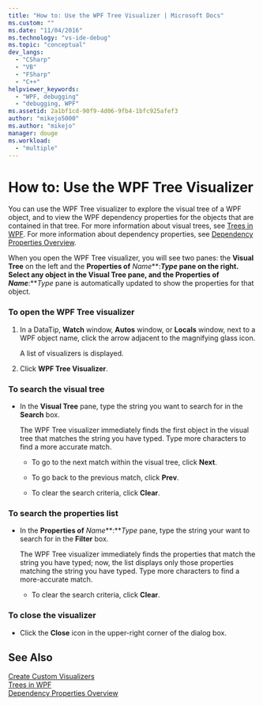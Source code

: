```yaml
---
title: "How to: Use the WPF Tree Visualizer | Microsoft Docs"
ms.custom: ""
ms.date: "11/04/2016"
ms.technology: "vs-ide-debug"
ms.topic: "conceptual"
dev_langs: 
  - "CSharp"
  - "VB"
  - "FSharp"
  - "C++"
helpviewer_keywords: 
  - "WPF, debugging"
  - "debugging, WPF"
ms.assetid: 2a1bf1cd-90f9-4d06-9fb4-1bfc925afef3
author: "mikejo5000"
ms.author: "mikejo"
manager: douge
ms.workload: 
  - "multiple"
---
```

# How to: Use the WPF Tree Visualizer
You can use the WPF Tree visualizer to explore the visual tree of a WPF object, and to view the WPF dependency properties for the objects that are contained in that tree. For more information about visual trees, see [Trees in WPF](/dotnet/framework/wpf/advanced/trees-in-wpf). For more information about dependency properties, see [Dependency Properties Overview](/dotnet/framework/wpf/advanced/dependency-properties-overview).  
  
 When you open the WPF Tree visualizer, you will see two panes: the **Visual Tree** on the left and the **Properties of** *Name***:***Type* pane on the right. Select any object in the **Visual Tree** pane, and the **Properties of** *Name***:***Type* pane is automatically updated to show the properties for that object.  
  
### To open the WPF Tree visualizer  
  
1.  In a DataTip, **Watch** window, **Autos** window, or **Locals** window, next to a WPF object name, click the arrow adjacent to the magnifying glass icon.  
  
     A list of visualizers is displayed.  
  
2.  Click **WPF Tree Visualizer**.  
  
### To search the visual tree  
  
-   In the **Visual Tree** pane, type the string you want to search for in the **Search** box.  
  
     The WPF Tree visualizer immediately finds the first object in the visual tree that matches the string you have typed. Type more characters to find a more accurate match.  
  
    -   To go to the next match within the visual tree, click **Next**.  
  
    -   To go back to the previous match, click **Prev**.  
  
    -   To clear the search criteria, click **Clear**.  
  
### To search the properties list  
  
-   In the **Properties of** *Name***:***Type* pane, type the string your want to search for in the **Filter** box.  
  
     The WPF Tree visualizer immediately finds the properties that match the string you have typed; now, the list displays only those properties matching the string you have typed. Type more characters to find a more-accurate match.  
  
    -   To clear the search criteria, click **Clear**.  
  
### To close the visualizer  
  
-   Click the **Close** icon in the upper-right corner of the dialog box.  
  
## See Also  
 [Create Custom Visualizers](../debugger/create-custom-visualizers-of-data.md)   
 [Trees in WPF](/dotnet/framework/wpf/advanced/trees-in-wpf)   
 [Dependency Properties Overview](/dotnet/framework/wpf/advanced/dependency-properties-overview)